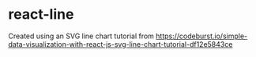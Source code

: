 # react-line
Created using an SVG line chart tutorial from https://codeburst.io/simple-data-visualization-with-react-js-svg-line-chart-tutorial-df12e5843ce
